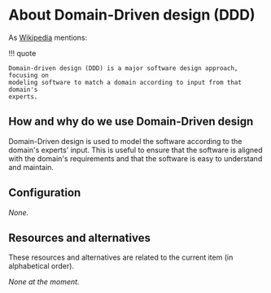 # About Domain-Driven design (DDD)

As [Wikipedia](https://en.wikipedia.org/wiki/Domain-driven_design) mentions:

!!! quote

    Domain-driven design (DDD) is a major software design approach, focusing on
    modeling software to match a domain according to input from that domain's
    experts.

## How and why do we use Domain-Driven design

Domain-Driven design is used to model the software according to the domain's
experts' input. This is useful to ensure that the software is aligned with the
domain's requirements and that the software is easy to understand and maintain.

## Configuration

_None._

## Resources and alternatives

These resources and alternatives are related to the current item (in
alphabetical order).

_None at the moment._
